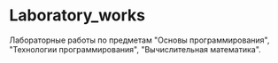 # Laboratory_works
Лабораторные работы по предметам "Основы программирования", "Технологии программирования", "Вычислительная математика". 
